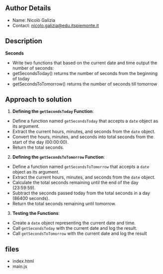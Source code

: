 ## Author Details

* Name:  Nicolò Galizia
* Contact: nicolo.galizia@edu.itspiemonte.it





## Description

**Seconds**
-   Write two functions that based on the current date and time output the number of seconds:
-   getSecondsToday() returns the number of seconds from the beginning of today
-   getSecondsToTomorrow() returns the number of seconds till tomorrow


## Approach to solution

1. **Defining the `getSecondsToday` Function**:
- Define a function named `getSecondsToday` that accepts a `date` object as its argument.
- Extract the current hours, minutes, and seconds from the `date` object.
- Convert the hours, minutes, and seconds into total seconds from the start of the day (00:00:00).
- Return the total seconds.

2. **Defining the `getSecondsToTomorrow` Function**:
- Define a function named `getSecondsToTomorrow` that accepts a `date` object as its argument.
- Extract the current hours, minutes, and seconds from the `date` object.
- Calculate the total seconds remaining until the end of the day (23:59:59).
- Subtract the seconds passed today from the total seconds in a day (86400 seconds).
- Return the total seconds remaining until tomorrow.

3. **Testing the Functions**:
- Create a `date` object representing the current date and time.
- Call `getSecondsToday` with the current date and log the result.
- Call `getSecondsToTomorrow` with the current date and log the result


## files

* index.html
* main.js